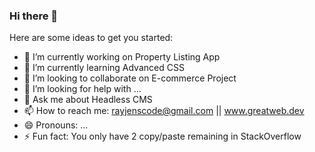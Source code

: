 ### Hi there 👋




Here are some ideas to get you started:

- 🔭 I’m currently working on Property Listing App
- 🌱 I’m currently learning Advanced CSS
- 👯 I’m looking to collaborate on E-commerce Project
- 🤔 I’m looking for help with ...
- 💬 Ask me about Headless CMS
- 📫 How to reach me: rayjenscode@gmail.com || www.greatweb.dev
- 😄 Pronouns: ...
- ⚡ Fun fact: You only have 2 copy/paste remaining in StackOverflow

